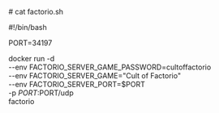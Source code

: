 \# cat factorio.sh

\#!/bin/bash

PORT=34197

docker run -d \
  --env FACTORIO_SERVER_GAME_PASSWORD=cultoffactorio \
  --env FACTORIO_SERVER_GAME="Cult of Factorio" \
  --env FACTORIO_SERVER_PORT=$PORT \
  -p $PORT:$PORT/udp \
  factorio
